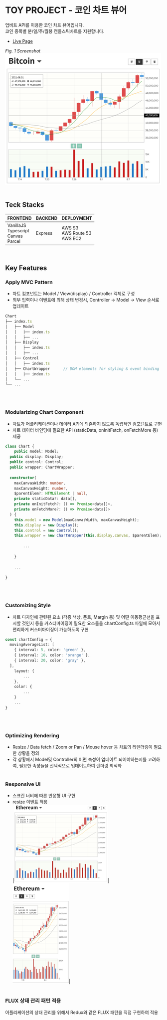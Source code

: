 # TOY PROJECT - 코인 차트 뷰어

업비트 API를 이용한 코인 차트 뷰어입니다.
<br>
코인 종목별 분/일/주/월봉 캔들스틱차트를 지원합니다.
<br>

- [Live Page](http://coin.kinzup.com)

_Fig. 1 Screenshot_
<br>
<img src="/images/screenshot.png" width="500">
<br>
<br>

## Teck Stacks

| FRONTEND                                        | BACKEND | DEPLOYMENT                        |
| :---------------------------------------------- | :------ | :-------------------------------- |
| VanillaJS<br>Typescript<br>Canvas<br>Parcel<br> | Express | AWS S3<br>AWS Route 53<br>AWS EC2 |

<br>

## Key Features

### Apply MVC Pattern

- 차트 컴포넌트는 Model / View(display) / Controller 객체로 구성
- 외부 입력이나 이벤트에 의해 상태 변경시, Controller → Model → View 순서로 업데이트

```js
Chart
├── index.ts
│   ├── Model
│   │   ├── index.ts
│   │   ├── ...
│   ├── Display
│   │   ├── index.ts
│   │   ├── ...
│   ├── Control
│   │   ├── index.ts
│   ├── ChartWrapper      // DOM elements for styling & event binding
│   │   ├── index.ts
│   └── ...
└── ...
```

<br><br>

### Modularizing Chart Component

- 차트가 어플리케이션이나 데이터 API에 의존하지 않도록 독립적인 컴포넌트로 구현
- 차트 데이터 바인딩에 필요한 API (staticData, onInitFetch, onFetchMore 등) 제공

```ts
class Chart {
	public model: Model;
  public display: Display;
  public control: Control;
  public wrapper: ChartWrapper;

  constructor(
    maxCanvasWidth: number,
    maxCanvasHeight: number,
    $parentElem?: HTMLElement | null,
    private staticData?: data[],
    private onInitFetch?: () => Promise<data[]>,
    private onFetchMore?: () => Promise<data[]>
  ) {
    this.model = new Model(maxCanvasWidth, maxCanvasHeight);
    this.display = new Display();
    this.control = new Control();
    this.wrapper = new ChartWrapper(this.display.canvas, $parentElem);

		...

	}

	...

}
```

<br><br>

### Customizing Style

- 차트 디자인에 관련된 요소 (각종 색상, 폰트, Margin 등) 및 어떤 이동평균선을 표시할 것인지 등을 커스터마이징이 필요한 요소들을 chartConfig.ts 파일에 모아서 편리하게 커스터마이징이 가능하도록 구현

```ts
const chartConfig = {
  movingAverageList: [
    { interval: 5, color: 'green' },
    { interval: 10, color: 'orange' },
    { interval: 20, color: 'gray' },
  ],
	layout: {
		...
	},
	color: {
		...
	}
	...
}
```

<br><br>

### Optimizing Rendering

- Resize / Data fetch / Zoom or Pan / Mouse hover 등 차트의 리렌더링이 필요한 상황을 정의
- 각 상황에서 Model및 Controller의 어떤 속성이 업데이트 되어야하는지를 고려하여, 필요한 속성들을 선택적으로 업데이트하여 렌더링 최적화
  <br><br>

### Responsive UI

- 스크린 너비에 따른 반응형 UI 구현
- resize 이벤트 적용
  <br>
  |<img src="/images/wide.png" width=300>|<img src="/images/narrow.png" width=180>|
  <br><br>

### FLUX 상태 관리 패턴 적용

어플리케이션의 상태 관리를 위해서 Redux와 같은 FLUX 패턴을 직접 구현하여 적용
